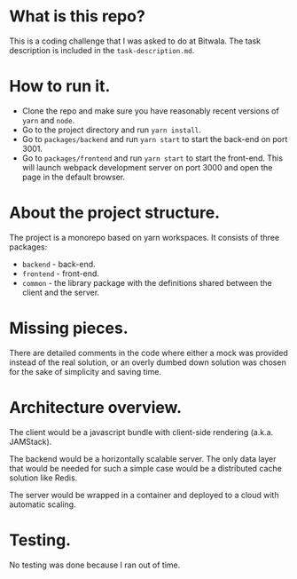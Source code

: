 # What is this repo?
This is a coding challenge that I was asked to do at Bitwala. The task description is included in the `task-description.md`.

# How to run it.
- Clone the repo and make sure you have reasonably recent versions of `yarn` and `node`.
- Go to the project directory and run `yarn install`.
- Go to `packages/backend` and run `yarn start` to start the back-end on port 3001.
- Go to `packages/frontend` and run `yarn start` to start the front-end. This will launch webpack development server on port 3000 and open the page in the default browser.

# About the project structure.
The project is a monorepo based on yarn workspaces. It consists of three packages:
- `backend` - back-end.
- `frontend` - front-end.
- `common` - the library package with the definitions shared between the client and the server.

# Missing pieces.
There are detailed comments in the code where either a mock was provided instead of the real solution, or an overly dumbed down solution was chosen for the sake of simplicity and saving time.

# Architecture overview.
The client would be a javascript bundle with client-side rendering (a.k.a. JAMStack).

The backend would be a horizontally scalable server. The only data layer that would be needed for such a simple case would be a distributed cache solution like Redis.

The server would be wrapped in a container and deployed to a cloud with automatic scaling.

# Testing.
No testing was done because I ran out of time.
